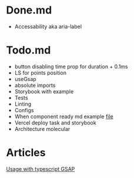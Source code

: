 # Done.md

- Accessability aka aria-label

# Todo.md

- button disabling time prop for duration + 0.1ms
- LS for points position
- useGsap
- absolute imports
- Storybook with example
- Tests
- Linting
- Configs
- When component ready md example [file](https://github.com/Barklim/onlyfClient?tab=readme-ov-file)
- Vercel deploy task and storybook
- Architecture molecular

# Articles

[Usage with typescript GSAP](https://gsap.com/community/forums/topic/19861-usage-with-typescript/)